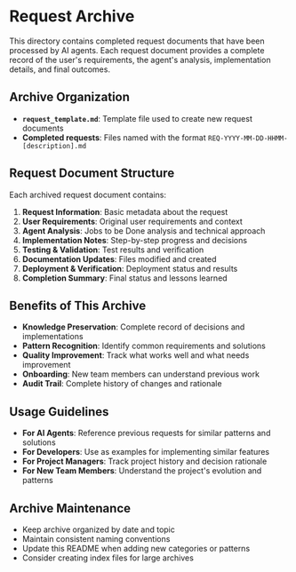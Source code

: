 # Request Archive

This directory contains completed request documents that have been processed by AI agents. Each request document provides a complete record of the user's requirements, the agent's analysis, implementation details, and final outcomes.

## Archive Organization

- **`request_template.md`**: Template file used to create new request documents
- **Completed requests**: Files named with the format `REQ-YYYY-MM-DD-HHMM-[description].md`

## Request Document Structure

Each archived request document contains:

1. **Request Information**: Basic metadata about the request
2. **User Requirements**: Original user requirements and context
3. **Agent Analysis**: Jobs to be Done analysis and technical approach
4. **Implementation Notes**: Step-by-step progress and decisions
5. **Testing & Validation**: Test results and verification
6. **Documentation Updates**: Files modified and created
7. **Deployment & Verification**: Deployment status and results
8. **Completion Summary**: Final status and lessons learned

## Benefits of This Archive

- **Knowledge Preservation**: Complete record of decisions and implementations
- **Pattern Recognition**: Identify common requirements and solutions
- **Quality Improvement**: Track what works well and what needs improvement
- **Onboarding**: New team members can understand previous work
- **Audit Trail**: Complete history of changes and rationale

## Usage Guidelines

- **For AI Agents**: Reference previous requests for similar patterns and solutions
- **For Developers**: Use as examples for implementing similar features
- **For Project Managers**: Track project history and decision rationale
- **For New Team Members**: Understand the project's evolution and patterns

## Archive Maintenance

- Keep archive organized by date and topic
- Maintain consistent naming conventions
- Update this README when adding new categories or patterns
- Consider creating index files for large archives 